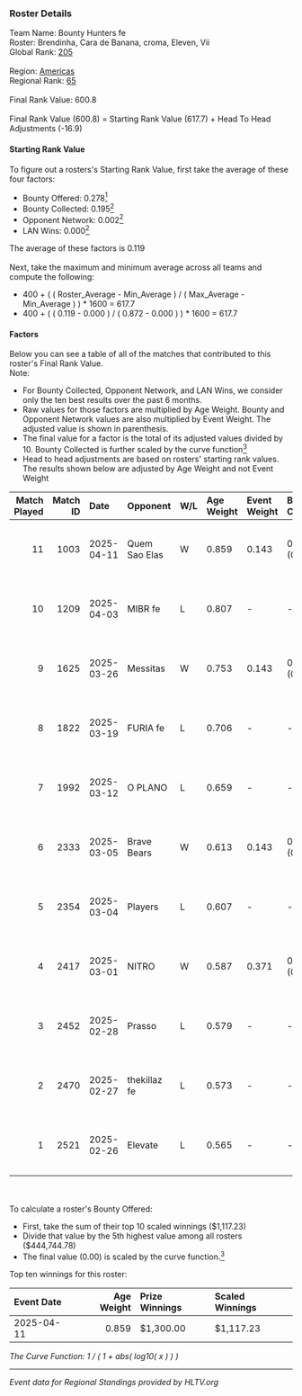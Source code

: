 ### Roster Details<br />
Team Name: Bounty Hunters fe<br />
Roster: Brendinha, Cara de Banana, croma, Eleven, Vii<br />
Global Rank: [205](../../standings_global_2025_06_02.md)<br />
<br />
Region: [Americas]( ../../standings_americas_2025_06_02.md)<br />
Regional Rank: [65]( ../../standings_americas_2025_06_02.md)<br />
<br />
Final Rank Value:  600.8<br />
<br />
Final Rank Value (600.8) = Starting Rank Value (617.7) + Head To Head Adjustments (-16.9)<br />

#### Starting Rank Value<br />
To figure out a rosters's Starting Rank Value, first take the average of these four factors:<br />
- Bounty Offered: 0.278[<sup>1</sup>](#table2)
- Bounty Collected: 0.195[<sup>2</sup>](#table1)
- Opponent Network: 0.002[<sup>2</sup>](#table1)
- LAN Wins: 0.000[<sup>2</sup>](#table1)

The average of these factors is 0.119<br />
<br />
Next, take the maximum and minimum average across all teams and compute the following:<br />
- 400 + ( ( Roster_Average - Min_Average ) / ( Max_Average - Min_Average ) ) * 1600 = 617.7
- 400 + ( ( 0.119 - 0.000 ) / ( 0.872 - 0.000 ) ) * 1600 = 617.7


#### Factors<br />
Below you can see a table of all of the matches that contributed to this roster's Final Rank Value.<br />
Note:<br />

- For Bounty Collected, Opponent Network, and LAN Wins, we consider only the ten best results over the past 6 months.
- Raw values for those factors are multiplied by Age Weight. Bounty and Opponent Network values are also multiplied by Event Weight. The adjusted value is shown in parenthesis.
- The final value for a factor is the total of its adjusted values divided by 10. Bounty Collected is further scaled by the curve function[<sup>3</sup>](#curveFunction)
- Head to head adjustments are based on rosters' starting rank values. The results shown below are adjusted by Age Weight and not Event Weight
<span id="table1"></span><br />


| Match Played | Match ID | Date       | Opponent      | W/L | Age Weight | Event Weight | Bounty Collected | Opponent Network | LAN Wins  | H2H Adj. | Roster                                          |
| -: | -: | :- | :- | :- | :- | :- | :- | :- | :- | -: | :- |
|           11 |     1003 | 2025-04-11 | Quem Sao Elas | W   | 0.859      | 0.143        | 0.003 (0.000)    | 0.088 (0.011)    | 0 (0.000) |    14.55 | Brendinha, Cara de Banana, croma, Eleven, Vii   |
|           10 |     1209 | 2025-04-03 | MIBR fe       | L   | 0.807      | -            | -                | -                | -         |    -8.71 | Brendinha, Cara de Banana, Dynasty, Eleven, Vii |
|            9 |     1625 | 2025-03-26 | Messitas      | W   | 0.753      | 0.143        | 0.002 (0.000)    | 0.028 (0.003)    | 0 (0.000) |    11.66 | Brendinha, Cara de Banana, Dynasty, Eleven, Vii |
|            8 |     1822 | 2025-03-19 | FURIA fe      | L   | 0.706      | -            | -                | -                | -         |    -1.60 | Brendinha, Cara de Banana, Dynasty, Eleven, Vii |
|            7 |     1992 | 2025-03-12 | O PLANO       | L   | 0.659      | -            | -                | -                | -         |    -9.53 | Brendinha, Cara de Banana, Dynasty, Eleven, Vii |
|            6 |     2333 | 2025-03-05 | Brave Bears   | W   | 0.613      | 0.143        | 0.002 (0.000)    | 0.000 (0.000)    | 0 (0.000) |     7.81 | Brendinha, Cara de Banana, Dynasty, Eleven, Vii |
|            5 |     2354 | 2025-03-04 | Players       | L   | 0.607      | -            | -                | -                | -         |    -7.17 | Brendinha, Cara de Banana, Dynasty, Eleven, Vii |
|            4 |     2417 | 2025-03-01 | NITRO         | W   | 0.587      | 0.371        | 0.000 (0.000)    | 0.044 (0.010)    | 0 (0.000) |     6.38 | Brendinha, Cara de Banana, Dynasty, Eleven, Vii |
|            3 |     2452 | 2025-02-28 | Prasso        | L   | 0.579      | -            | -                | -                | -         |   -11.05 | Brendinha, Cara de Banana, Dynasty, Eleven, Vii |
|            2 |     2470 | 2025-02-27 | thekillaz fe  | L   | 0.573      | -            | -                | -                | -         |    -8.69 | Brendinha, Cara de Banana, Dynasty, Eleven, Vii |
|            1 |     2521 | 2025-02-26 | Elevate       | L   | 0.565      | -            | -                | -                | -         |   -10.55 | Brendinha, Cara de Banana, Dynasty, Eleven, Vii |

<br />
<span id="table2"></span><br />
To calculate a roster's Bounty Offered:<br />

- First, take the sum of their top 10 scaled winnings ($1,117.23)
- Divide that value by the 5th highest value among all rosters ($444,744.78)
- The final value (0.00) is scaled by the curve function.[<sup>3</sup>](#curveFunction)

Top ten winnings for this roster:<br />

| Event Date | Age Weight | Prize Winnings | Scaled Winnings |
| :- | -: | :- | :- |
| 2025-04-11 |      0.859 | $1,300.00      | $1,117.23       |


<span id="curveFunction"></span>_The Curve Function: 1 / ( 1 + abs( log10( x ) ) )_<br />

---
_Event data for Regional Standings provided by HLTV.org_<br />
